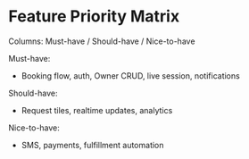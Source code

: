 # Feature Priority Matrix

Columns: Must-have / Should-have / Nice-to-have

Must-have:
- Booking flow, auth, Owner CRUD, live session, notifications

Should-have:
- Request tiles, realtime updates, analytics

Nice-to-have:
- SMS, payments, fulfillment automation
